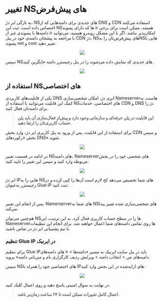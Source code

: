 # تغییر NSهای پیش‌فرض

به تازگی ابر دژ، NSهای جدیدی برای دامنه‌هایی که از DNS و CDN استفاده می‌کنند اختصاص داده است. ثبت این NSها که دارای پسوند ir هستند، ممکن است برای برخی دامنه‌ها با پسوندی غیر از ir امکان‌پذیر نباشد. اگر با این مشکل روبه‌رو هستید، می‌توانید با مراجعه به پیشخان دامنه‌ی خود در پنل CDN دژ، NSهای پیش‌فرض‌تان را بهNSهایی با پسوند net و com تغییر دهید.

<p align="center"><img src="/doc/assets/img/change_default_ns/image001.png"></p>

سپس NSهای جدیدی که نمایش داده می‌شوند را در پنل رجیسترر دامنه جایگزین کنید.

<p align="center"><img src="/doc/assets/img/change_default_ns/image003.png"></p>

## استفاده از NSهای اختصاصی

یکی از قابلیت‌های کاربردی DNS ابری دژ، امکان شخصی‌سازی Nameserverهاست. به کمک این قابلیت می‌توانید با استفاده از NSهای اختصاصی‌، خدمات CDN و DNS دژ را برای دامنه‌تان فعال کنید.

> **این قابلیت در پلن حرفه‌ای و سازمانی وجود دارد و پیش‌از فعال‌سازی آن باید پلن حساب کاربری‌تان را ارتقا دهید.**

برای استفاده از این قابلیت، پس از ورود به پنل کاربری ابر دژ، وارد بخش CDN و سپس بخش «رکوردهای DNS» شوید.

<p align="center"><img src="/doc/assets/img/change_default_ns/panel.jpg"></p>

در ادامه در قسمت تغییر NSهای دامنه، Nameserverهای شخصی خود را در بخش مربوطه وارد کنید و سپس این تغییر را تایید کنید.

<p align="center"><img src="/doc/assets/img/change_default_ns/cns.jpg"></p>

ابر دژ IPهایی را به NSهای شما تخصیص می‌دهد کخ لازم است آن‌ها را کپی کرده و در رجیسترر به‌عنوان Glue IP ثبت کنید.

<p align="center"><img src="/doc/assets/img/change_default_ns/glue.jpg"></p>

پس از انجام این تغییر، Namerserverهای شما به NSهای شخصی‌سازی شده‌ تغییر پیدا می‌کند.

هم‌چنین می‌توان NSها را در سطح حساب کاربری فعال کرد. به این ترتیب، این Nameserverها روی تمامی دامنه‌های شما اعمال خواهند شد. برای انجام این تنظیمات با تیم پشتیبانی ابر دژ در تماس باشید.

### تنظیم Glue IP در ایرنیک

برای تنظیم Glue IPهای دامنه‌های ir باید در پنل سایت ایرنیک به مسیر «دامنه‌ها > دامنه‌های من > انتخاب دامنه > ویرایش ردیف کارگزاری نام و میزبانی دامنه» بروید.

سپس NSهای اختصاصی خود را همراه با IPهای ارایه‌شده در این بخش وارد کنید.

<p align="center"><img src="/doc/assets/img/change_default_ns/image010.png"></p>

در نهایت به سوال امنیتی پاسخ دهید و روی اعمال کلیک کنید.

> **اعمال کامل تغییرات ممکن است تا ۲۴ ساعت زمان‌بر باشد.**
